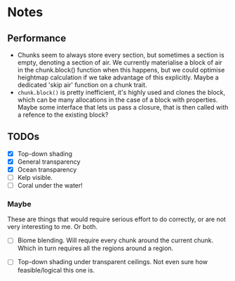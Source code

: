 # Notes

## Performance 

* Chunks seem to always store every section, but sometimes a section is empty,
  denoting a section of air. We currently materialise a block of air in the
  chunk.block() function when this happens, but we could optimise heightmap
  calculation if we take advantage of this explicitly. Maybe a dedicated 'skip
  air' function on a chunk trait.
* `chunk.block()` is pretty inefficient, it's highly used and clones the block,
  which can be many allocations in the case of a block with properties. Maybe
  some interface that lets us pass a closure, that is then called with a refence
  to the existing block?

## TODOs

- [x] Top-down shading
- [x] General transparency
- [x] Ocean transparency
- [ ] Kelp visible.
- [ ] Coral under the water!

### Maybe

These are things that would require serious effort to do correctly, or are not
very interesting to me. Or both.

- [ ] Biome blending. Will require every chunk around the current chunk. Which
  in turn requires all the regions around a region.
- [ ] Top-down shading under transparent ceilings. Not even sure how
  feasible/logical this one is.

